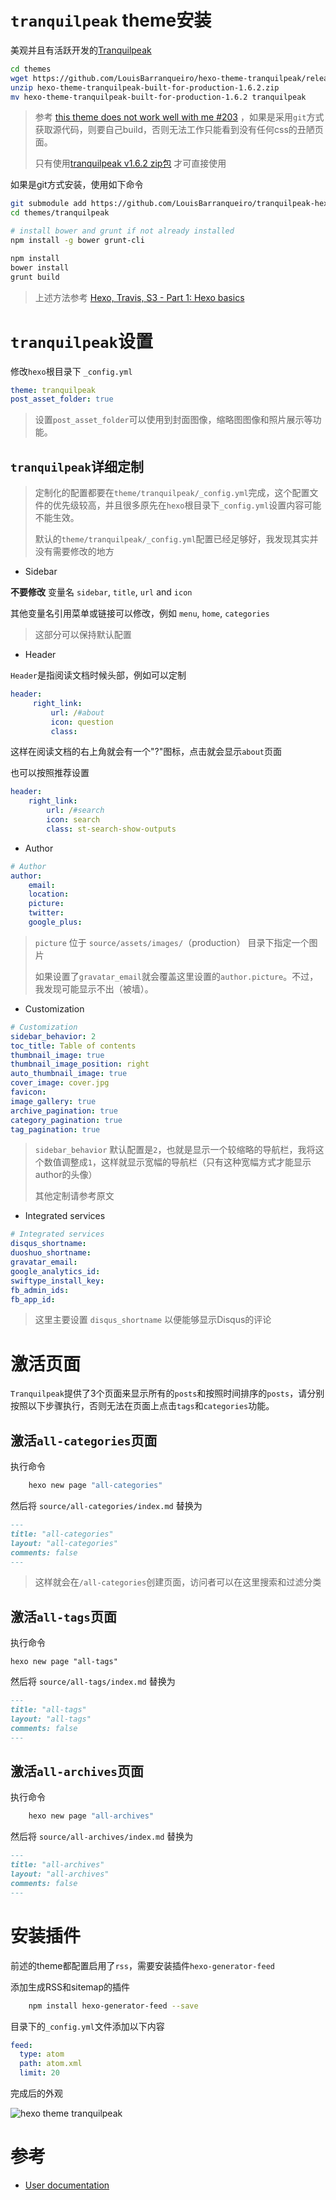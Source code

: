 # `tranquilpeak` theme安装

美观并且有活跃开发的[Tranquilpeak](https://github.com/LouisBarranqueiro/hexo-theme-tranquilpeak)

```bash
cd themes
wget https://github.com/LouisBarranqueiro/hexo-theme-tranquilpeak/releases/download/v1.6.2/hexo-theme-tranquilpeak-built-for-production-1.6.2.zip
unzip hexo-theme-tranquilpeak-built-for-production-1.6.2.zip
mv hexo-theme-tranquilpeak-built-for-production-1.6.2 tranquilpeak
```

> 参考 [this theme does not work well with me #203](https://github.com/LouisBarranqueiro/hexo-theme-tranquilpeak/issues/203) ，如果是采用`git`方式获取源代码，则要自己build，否则无法工作只能看到没有任何css的丑陋页面。
>
> 只有使用[tranquilpeak v1.6.2 zip包](https://github.com/LouisBarranqueiro/hexo-theme-tranquilpeak/releases/download/v1.6.2/hexo-theme-tranquilpeak-built-for-production-1.6.2.zip) 才可直接使用

如果是git方式安装，使用如下命令

```bash
git submodule add https://github.com/LouisBarranqueiro/tranquilpeak-hexo-theme themes/tranquilpeak
cd themes/tranquilpeak

# install bower and grunt if not already installed
npm install -g bower grunt-cli

npm install
bower install
grunt build
```

> 上述方法参考 [Hexo, Travis, S3 - Part 1: Hexo basics](http://inject.coffee/hexo-travis-s3-part-1-hexo-basics/)

# `tranquilpeak`设置

修改`hexo`根目录下 `_config.yml`

```yaml
theme: tranquilpeak
post_asset_folder: true
```

> 设置`post_asset_folder`可以使用到封面图像，缩略图图像和照片展示等功能。

## `tranquilpeak`详细定制

> 定制化的配置都要在`theme/tranquilpeak/_config.yml`完成，这个配置文件的优先级较高，并且很多原先在`hexo`根目录下`_config.yml`设置内容可能不能生效。
>
> 默认的`theme/tranquilpeak/_config.yml`配置已经足够好，我发现其实并没有需要修改的地方

* Sidebar

**不要修改** 变量名 `sidebar`, `title`, `url` and `icon`

其他变量名引用菜单或链接可以修改，例如 `menu`, `home`, `categories`

> 这部分可以保持默认配置

* Header

`Header`是指阅读文档时候头部，例如可以定制

```yaml
header:
     right_link:
         url: /#about
         icon: question
         class:
```

这样在阅读文档的右上角就会有一个"?"图标，点击就会显示`about`页面

也可以按照推荐设置

```yaml
header:
    right_link:
        url: /#search
        icon: search
        class: st-search-show-outputs
```

* Author

```yaml
# Author
author:
    email:
    location:
    picture:
    twitter:
    google_plus:
```

> `picture` 位于 `source/assets/images/`（production） 目录下指定一个图片
> 
> 如果设置了`gravatar_email`就会覆盖这里设置的`author.picture`。不过，我发现可能显示不出（被墙）。

* Customization

```yaml
# Customization
sidebar_behavior: 2
toc_title: Table of contents
thumbnail_image: true
thumbnail_image_position: right
auto_thumbnail_image: true
cover_image: cover.jpg
favicon:
image_gallery: true
archive_pagination: true
category_pagination: true
tag_pagination: true
```

> `sidebar_behavior` 默认配置是`2`，也就是显示一个较缩略的导航栏，我将这个数值调整成`1`，这样就显示宽幅的导航栏（只有这种宽幅方式才能显示author的头像）
>
> 其他定制请参考原文

* Integrated services

```yaml
# Integrated services
disqus_shortname:
duoshuo_shortname:
gravatar_email: 
google_analytics_id:  
swiftype_install_key:
fb_admin_ids:
fb_app_id:
```

> 这里主要设置 `disqus_shortname` 以便能够显示Disqus的评论

# 激活页面

`Tranquilpeak`提供了3个页面来显示所有的`posts`和按照时间排序的`posts`，请分别按照以下步骤执行，否则无法在页面上点击`tags`和`categories`功能。

## 激活`all-categories`页面

执行命令

```bash
	hexo new page "all-categories"
```

然后将 `source/all-categories/index.md` 替换为

```markdown
---
title: "all-categories"
layout: "all-categories"
comments: false
---
```

> 这样就会在`/all-categories`创建页面，访问者可以在这里搜索和过滤分类

## 激活`all-tags`页面

执行命令

	hexo new page "all-tags"

然后将 `source/all-tags/index.md` 替换为

```markdown
---
title: "all-tags"
layout: "all-tags"
comments: false
---
```

## 激活`all-archives`页面

执行命令

```bash
	hexo new page "all-archives"
```

然后将 `source/all-archives/index.md` 替换为

```markdown
---
title: "all-archives"
layout: "all-archives"
comments: false
---
```

# 安装插件

前述的theme都配置启用了`rss`，需要安装插件`hexo-generator-feed`

添加生成RSS和sitemap的插件

```bash
    npm install hexo-generator-feed --save
```

目录下的`_config.yml`文件添加以下内容

```yaml
feed:
  type: atom
  path: atom.xml
  limit: 20
```

完成后的外观

![hexo theme tranquilpeak](/img/develop/doc/hexo/tranquilpeak.png)

# 参考

* [User documentation](https://github.com/LouisBarranqueiro/hexo-theme-tranquilpeak/blob/master/docs/user.md)